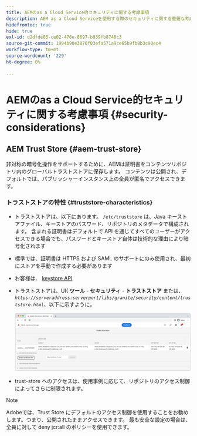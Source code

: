 ```yaml
---
title: AEMのas a Cloud Service的セキュリティに関する考慮事項
description: AEM as a Cloud Serviceを使用する際のセキュリティに関する重要な考慮事項について説明します
hidefromtoc: true
hide: true
exl-id: d2dfde05-ce02-478e-8697-b939fb8740c3
source-git-commit: 1994b90e3876f03efa571a9ce65b9fb8b3c90ec4
workflow-type: tm+mt
source-wordcount: '229'
ht-degree: 0%

---
```


# AEMのas a Cloud Service的セキュリティに関する考慮事項 {#security-considerations}

## AEM Trust Store {#aem-trust-store}

非対称の暗号化操作をサポートするために、AEMは証明書をコンテンツリポジトリ内のグローバルトラストストアに保存します。 コンテンツは公開され、デフォルトでは、パブリッシャーインスタンス上の全員が匿名でアクセスできます。

### トラストストアの特性 {#truststore-characteristics}

* トラストストアは、以下にあります。 `/etc/truststore` は、Java キーストアファイル、キーストアのパスワード、リポジトリのメタデータで構成されます。 含まれる証明書はデフォルトで API を通じてすべてのユーザーがアクセスできる場合でも、パスワードとキーストア自体は技術的な理由により暗号化されます
* 標準では、証明書は HTTPS および SAML のサポートにのみ使用され、最初にストアを手動で作成する必要があります
* お客様は、 [keystore API](https://developer.adobe.com/experience-manager/reference-materials/6-5/javadoc/com/adobe/granite/keystore/KeyStoreService.html#getTrustStore-org.apache.sling.api.resource.ResourceResolver-)
* トラストストアは、UI( **ツール** - **セキュリティ** - **トラストストア** または、 *`https://serveraddress:serverport/libs/granite/security/content/truststore.html`*、以下に示すように。

  ![Trust Store の管理](/help/security/assets/global-trust-store-modified.png)

* trust-store へのアクセスは、使用事例に応じて、リポジトリのアクセス制御によってさらに制限されます。

>[!NOTE]
>
>Adobeでは、Trust Store にデフォルトのアクセス制御を使用することをお勧めします。つまり、公開されたままアクセスできます。 最も安全な設定の場合は、全員に対して deny jcr:all のポリシーを使用できます。

<!--
Commenting out section for now as requested by Lars

## Anonymous Permission Hardening Package {#anonymous-permission-hardening-package}

For more information on the Anonymous Hardening Package, see [Security Checklist](https://experienceleague.adobe.com/docs/experience-manager-65/administering/security/security-checklist.html#anonymous-permission-hardening-package).
-->
